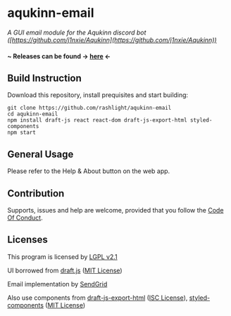 
# aqukinn-email
*A GUI email module for the Aqukinn discord bot ([https://github.com/j1nxie/Aqukinn](https://github.com/j1nxie/Aqukinn))*

#### ~ Releases can be found -> [here](https://github.com/rashlight/aqukinn-email/releases) <-

## Build Instruction
Download this repository, install prequisites and start building:

    git clone https://github.com/rashlight/aqukinn-email
    cd aqukinn-email
    npm install draft-js react react-dom draft-js-export-html styled-components
    npm start

## General Usage
Please refer to the Help & About button on the web app.

## Contribution
Supports, issues and help are welcome, provided that you follow the [Code Of Conduct](https://github.com/rashlight/aqukinn-email/blob/main/CODE_OF_CONDUCT.md).

## Licenses
This program is licensed by [LGPL v2.1](https://www.gnu.org/licenses/old-licenses/lgpl-2.1.en.html)

UI borrowed from [draft.js](https://github.com/facebook/draft-js)  ([MIT License](https://github.com/facebook/draft-js/blob/main/LICENSE))

Email implementation by [SendGrid](https://sendgrid.com/)

Also use components from [draft-js-export-html](https://www.npmjs.com/package/draft-js-export-html) ([ISC License](https://github.com/sstur/draft-js-utils/blob/master/LICENSE)), [styled-components](https://www.npmjs.com/package/styled-components/v/4.1.3) ([MIT License](https://github.com/styled-components/styled-components/blob/main/LICENSE))



